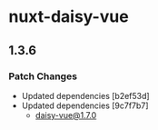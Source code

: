 # nuxt-daisy-vue

## 1.3.6

### Patch Changes

- Updated dependencies [b2ef53d]
- Updated dependencies [9c7f7b7]
  - daisy-vue@1.7.0
